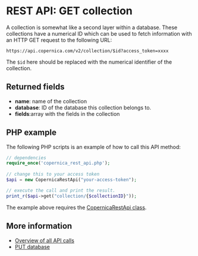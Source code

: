 # REST API: GET collection

A collection is somewhat like a second layer within a database. These collections
have a numerical ID which can be used to fetch information with an HTTP GET request
to the following URL:

`https://api.copernica.com/v2/collection/$id?access_token=xxxx`

The `$id` here should be replaced with the numerical identifier of the collection.

## Returned fields

* **name**: name of the collection
* **database**: ID of the database this collection belongs to.
* **fields**:array with the fields in the collection

## PHP example

The following PHP scripts is an example of how to call this API method:

```php
// dependencies
require_once('copernica_rest_api.php');
    
// change this to your access token
$api = new CopernicaRestApi("your-access-token");

// execute the call and print the result.
print_r($api->get("collection/{$collectionID}"));
```

The example above requires the [CopernicaRestApi class](rest-php).

## More information

* [Overview of all API calls](rest-api)
* [PUT database](rest-put-database)
